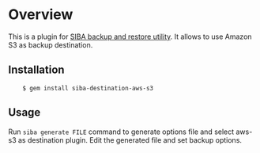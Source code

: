 # Overview

This is a plugin for [SIBA backup and restore utility](https://github.com/evgenyneu/siba). It allows to use Amazon S3 as backup destination.

## Installation

        $ gem install siba-destination-aws-s3

## Usage

Run `siba generate FILE` command to generate options file and select aws-s3 as destination plugin. Edit the generated file and set backup options.
